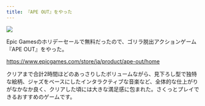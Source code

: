 ```yaml
---
title: 『APE OUT』をやった
---
```


![](/images/2019-12-24-ape-out-1.jpg)

Epic Gamesのホリデーセールで無料だったので、ゴリラ脱出アクションゲーム『APE OUT』をやった。

<https://www.epicgames.com/store/ja/product/ape-out/home>

クリアまで合計2時間ほどのあっさりしたボリュームながら、見下ろし型で独特な絵柄、ジャズをベースにしたインタラクティブな音楽など、全体的な仕上がりがなかなか良く、クリアした頃には大きな満足感に包まれた。さくっとプレイできるおすすめのゲームです。
